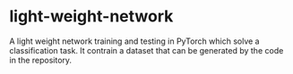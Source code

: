 # light-weight-network
A light weight network training and testing in PyTorch which solve a classification task. It contrain a dataset that can be generated by the code in the repository.
